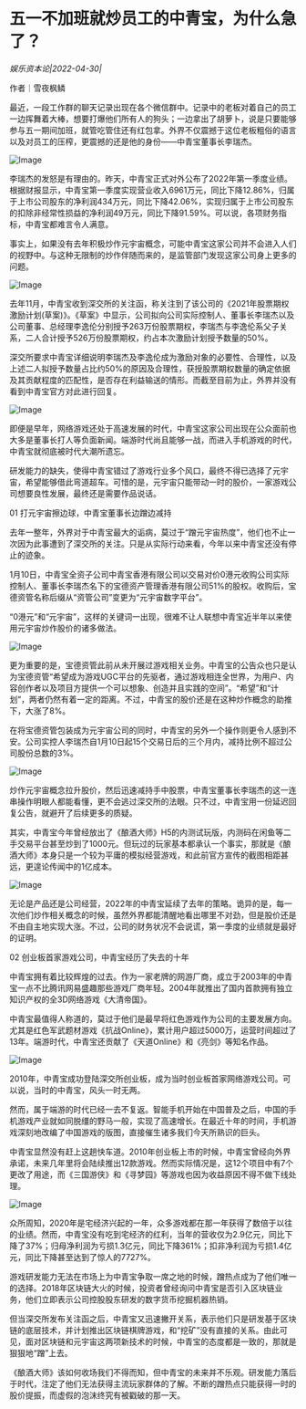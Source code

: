 # 五一不加班就炒员工的中青宝，为什么急了？

*娱乐资本论|2022-04-30|*

作者｜雪夜枫鳞

最近，一段工作群的聊天记录出现在各个微信群中。记录中的老板对着自己的员工一边挥舞着大棒，想要打爆他们所有人的狗头；一边拿出了胡萝卜，说是只要能够参与五一期间加班，就管吃管住还有红包拿。外界不仅震撼于这位老板粗俗的语言以及对员工的压榨，更震撼的还是他的身份——中青宝董事长李瑞杰。

![Image](https://p26.toutiaoimg.com/img/tos-cn-i-qvj2lq49k0/8829a4a01e4249f5a1aa52c98bd70bfc~tplv-tt-shrink:640:0.image)

李瑞杰的发怒是有理由的。昨天，中青宝正式对外公布了2022年第一季度业绩。根据财报显示，中青宝第一季度实现营业收入6961万元，同比下降12.86%，归属于上市公司股东的净利润434万元，同比下降42.06%，实现归属于上市公司股东的扣除非经常性损益的净利润49万元，同比下降91.59%。可以说，各项财务指标，中青宝都难言令人满意。

事实上，如果没有去年积极炒作元宇宙概念，可能中青宝这家公司并不会进入人们的视野中。与这种无限制的炒作伴随而来的，是监管部门发现这家公司身上更多的问题。

![Image](https://p3.toutiaoimg.com/img/tos-cn-i-qvj2lq49k0/73b5fbc86b53457b92ab99fad0c363a3~tplv-tt-shrink:640:0.image)

去年11月，中青宝收到深交所的关注函，称关注到了该公司的《2021年股票期权激励计划(草案)》。《草案》中显示，公司拟向公司实际控制人、董事长李瑞杰以及公司董事、总经理李逸伦分别授予263万份股票期权，李瑞杰与李逸伦系父子关系，二人合计授予526万份股票期权，约占本次激励计划授予数量的50%。

深交所要求中青宝详细说明李瑞杰及李逸伦成为激励对象的必要性、合理性，以及上述二人拟授予数量占比约50%的原因及合理性，获授股票期权数量的确定依据及其贡献程度的匹配性，是否存在利益输送的情形。而截至目前为止，外界并没有看到中青宝官方对此进行回复。

![Image](https://p6.toutiaoimg.com/img/tos-cn-i-qvj2lq49k0/2a7b33cfeef645698030bf288ee1a4ab~tplv-tt-shrink:640:0.image)

即便是早年，网络游戏还处于高速发展的时代，中青宝这家公司出现在公众面前也大多是董事长打人等负面新闻。端游时代尚且能够一战，而进入手机游戏的时代，中青宝就彻底被时代大潮所遗忘。

研发能力的缺失，使得中青宝错过了游戏行业多个风口，最终不得已选择了元宇宙，希望能够借此弯道超车。可惜的是，元宇宙只能带动一时的股价，一家游戏公司想要良性发展，最终还是需要作品说话。

01 打元宇宙擦边球，中青宝董事长边蹭边减持

去年一整年，外界对于中青宝最大的诟病，莫过于“蹭元宇宙热度”，他们也不止一次因为此事遭到了深交所的关注。只是从实际行动来看，今年以来中青宝还没有停止的迹象。

1月10日，中青宝全资子公司中青宝香港有限公司以交易对价0港元收购公司实际控制人、董事长李瑞杰名下的宝德资产管理香港有限公司51%的股权。收购后，宝德资管名称后缀从“资管公司”变更为“元宇宙数字平台”。

“0港元”和“元宇宙”，这样的关键词一出现，很难不让人联想中青宝近半年以来使用元宇宙炒作股价的诸多做法。

![Image](https://p3.toutiaoimg.com/img/tos-cn-i-qvj2lq49k0/baa302842b15442ca6b1d56ffc0a39ea~tplv-tt-shrink:640:0.image)

更为重要的是，宝德资管此前从未开展过游戏相关业务。中青宝的公告众也只是认为宝德资管“希望成为游戏UGC平台的先驱者，通过游戏相连全世界，为用户、内容创作者以及项目方提供一个可以想象、创造并且实践的空间”。“希望”和“计划”，两者仍然有着一定的距离。不过，中青宝的股价还是在这种炒作概念的助推下，大涨了8%。

在将宝德资管包装成为元宇宙公司的同时，中青宝的另外一个操作则更令人感到不安。公司实控人李瑞杰自1月10日起15个交易日后的三个月内，减持比例不超过公司股份总数的3%。

![Image](https://p3.toutiaoimg.com/img/tos-cn-i-qvj2lq49k0/e42acad4feb24eafa6c33ba374198c25~tplv-tt-shrink:640:0.image)

炒作元宇宙概念拉升股价，然后迅速减持手中股票，中青宝董事长李瑞杰的这一连串操作明眼人都能看懂，更不会逃过深交所的法眼。只不过，中青宝用一份延迟回复公告，就避开了后续更多的质疑。

其实，中青宝今年曾经放出了《酿酒大师》H5的内测试玩版，内测码在闲鱼等二手交易平台甚至炒到了1000元。但玩过的玩家基本都承认一个事实，那就是《酿酒大师》本身只是一个较为平庸的模拟经营游戏，和此前官方宣传的截图相距甚远，更遑论传闻中的1亿成本。

![Image](https://p26.toutiaoimg.com/img/tos-cn-i-qvj2lq49k0/d084c7329e5046109e4b93e8826f8d24~tplv-tt-shrink:640:0.image)

无论是产品还是公司经营，2022年的中青宝延续了去年的策略。诡异的是，每一次他们炒作相关概念的时候，虽然外界都能清醒地看出哪里不对劲，但是股价还是不由自主地实现大涨。不过，公司的财务状况不会说谎，第一季度的业绩就是最好的证明。

02 创业板首家游戏公司，中青宝经历了失去的十年

中青宝拥有着比较辉煌的过去。作为一家老牌的网游厂商，成立于2003年的中青宝一点不比腾讯网易盛趣那些游戏厂商年轻。2004年就推出了国内首款拥有独立知识产权的全3D网络游戏《大清帝国》。

中青宝最值得人称道的，莫过于他们是最早将红色游戏作为公司的主要发展方向。尤其是红色军武题材游戏《抗战Online》，累计用户超过5000万，运营时间超过了13年。端游时代，中青宝还贡献了《天道Online》和《亮剑》等知名作品。

![Image](https://p26.toutiaoimg.com/img/tos-cn-i-qvj2lq49k0/6c9f3e87a7554a84addcbabbb8e52fe5~tplv-tt-shrink:640:0.image)

2010年，中青宝成功登陆深交所创业板，成为当时创业板首家网络游戏公司。可以说，当时的中青宝，风头一时无两。

然而，属于端游的时代已经一去不复返。智能手机开始在中国普及之后，中国的手机游戏产业就如同脱缰的野马一般，实现了高速增长。在最近十年的时间，手机游戏深刻地改编了中国游戏的版图，直接催生诸多我们今天所熟识的巨头。

中青宝显然没有赶上这趟快车道。2010年创业板上市的时候，中青宝曾经向外界承诺，未来几年里将会陆续推出12款游戏。然而实际情况是，这12个项目中有7个更改了用途，而《三国游侠》和《寻梦园》等游戏也因为收益原因不得不做下线处理。

![Image](https://p9.toutiaoimg.com/img/tos-cn-i-qvj2lq49k0/d7218597c6ac4b94aa506043569d3a8b~tplv-tt-shrink:640:0.image)

众所周知，2020年是宅经济兴起的一年，众多游戏都在那一年获得了数倍于以往的业绩。然而，中青宝没有吃到宅经济的红利，当年的营收仅为2.9亿元，同比下降了37%；归母净利润为亏损1.3亿元，同比下降361%；扣非净利润为亏损1.4亿元，同比下降甚至达到了惊人的7727%。

游戏研发能力无法在市场上为中青宝争取一席之地的时候，蹭热点成为了他们唯一的选择。2018年区块链大火的时候，投资者曾经询问中青宝是否引入区块链业务，他们立即表示公司控股股东研发的数字货币挖掘机器热销。

但当深交所发布关注函之后，中青宝又迅速撇开关系，表示他们只是研发基于区块链的底层技术，并计划推出区块链棋牌游戏，和“挖矿”没有直接的关系。由此可见，面对区块链和元宇宙这两项新技术的时候，中青宝的态度都是一致的，那就是狠狠地“蹭”上去。

《酿酒大师》该如何收场我们不得而知，但中青宝的未来并不乐观。研发能力落后于时代，注定了他们无法获得主流玩家群体的了解。不断的蹭热点只能获得一时的股价提振，而虚假的泡沫终究有被戳破的那一天。

